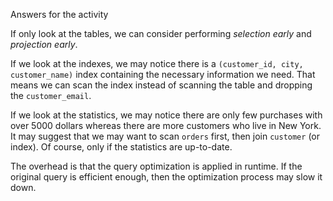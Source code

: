 Answers for the activity

If only look at the tables, we can consider performing *selection early* and
*projection early*.

If we look at the indexes, we may notice there is a `(customer_id, city,
customer_name)` index containing the necessary information we need. That means
we can scan the index instead of scanning the table and dropping the
`customer_email`.

If we look at the statistics, we may notice there are only few purchases with
over 5000 dollars whereas there are more customers who live in New York. It may
suggest that we may want to scan `orders` first, then join `customer` (or
index). Of course, only if the statistics are up-to-date.

The overhead is that the query optimization is applied in runtime. If the
original query is efficient enough, then the optimization process may slow it
down.

